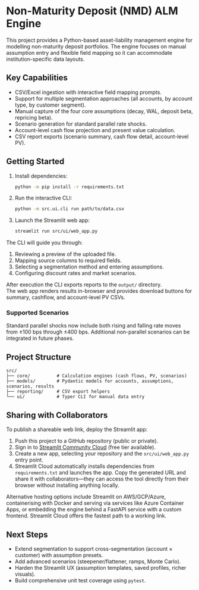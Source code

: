 # Non-Maturity Deposit (NMD) ALM Engine

This project provides a Python-based asset-liability management engine for modelling
non-maturity deposit portfolios. The engine focuses on manual assumption entry and
flexible field mapping so it can accommodate institution-specific data layouts.

## Key Capabilities
- CSV/Excel ingestion with interactive field mapping prompts.
- Support for multiple segmentation approaches (all accounts, by account type, by customer segment).
- Manual capture of the four core assumptions (decay, WAL, deposit beta, repricing beta).
- Scenario generation for standard parallel rate shocks.
- Account-level cash flow projection and present value calculation.
- CSV report exports (scenario summary, cash flow detail, account-level PV).

## Getting Started
1. Install dependencies:
   ```bash
   python -m pip install -r requirements.txt
   ```
2. Run the interactive CLI:
   ```bash
   python -m src.ui.cli run path/to/data.csv
   ```
3. Launch the Streamlit web app:
   ```bash
   streamlit run src/ui/web_app.py
   ```

The CLI will guide you through:
1. Reviewing a preview of the uploaded file.
2. Mapping source columns to required fields.
3. Selecting a segmentation method and entering assumptions.
4. Configuring discount rates and market scenarios.

After execution the CLI exports reports to the `output/` directory.  
The web app renders results in-browser and provides download buttons for summary,
cashflow, and account-level PV CSVs.

### Supported Scenarios
Standard parallel shocks now include both rising and falling rate moves from ±100 bps
through ±400 bps. Additional non-parallel scenarios can be integrated in future phases.

## Project Structure
```
src/
├── core/          # Calculation engines (cash flows, PV, scenarios)
├── models/        # Pydantic models for accounts, assumptions, scenarios, results
├── reporting/     # CSV export helpers
└── ui/            # Typer CLI for manual data entry
```

## Sharing with Collaborators
To publish a shareable web link, deploy the Streamlit app:

1. Push this project to a GitHub repository (public or private).
2. Sign in to [Streamlit Community Cloud](https://streamlit.io/cloud) (free tier available).
3. Create a new app, selecting your repository and the `src/ui/web_app.py` entry point.
4. Streamlit Cloud automatically installs dependencies from `requirements.txt` and launches
   the app. Copy the generated URL and share it with collaborators—they can access the tool
   directly from their browser without installing anything locally.

Alternative hosting options include Streamlit on AWS/GCP/Azure, containerising with Docker
and serving via services like Azure Container Apps, or embedding the engine behind a FastAPI
service with a custom frontend. Streamlit Cloud offers the fastest path to a working link.

## Next Steps
- Extend segmentation to support cross-segmentation (account × customer) with assumption presets.
- Add advanced scenarios (steepener/flattener, ramps, Monte Carlo).
- Harden the Streamlit UX (assumption templates, saved profiles, richer visuals).
- Build comprehensive unit test coverage using `pytest`.

